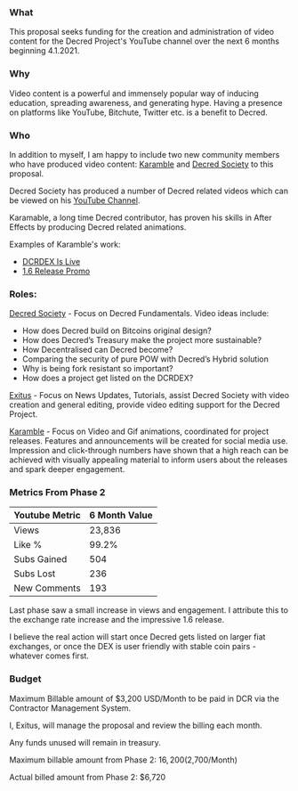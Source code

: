 ### What

This proposal seeks funding for the creation and administration of video content for the Decred Project's YouTube channel over the next 6 months beginning 4.1.2021.

### Why

Video content is a powerful and immensely popular way of inducing education, spreading awareness, and generating hype. Having a presence on platforms like YouTube, Bitchute, Twitter etc. is a benefit to Decred.

### Who

In addition to myself, I am happy to include two new community members who have produced video content: [Karamble](https://twitter.com/karamblez) and [Decred Society](https://twitter.com/DecredSociety) to this proposal.

Decred Society has produced a number of Decred related videos which can be viewed on his [YouTube Channel](https://www.youtube.com/c/DecredSociety/featured).

Karamable, a long time Decred contributor, has proven his skills in After Effects by producing Decred related animations. 

Examples of Karamble's work:

- [DCRDEX Is Live](https://www.youtube.com/watch?v=XwGJyRBjdtM)
- [1.6 Release Promo](https://twitter.com/karamblez/status/1356921573647745024)



### Roles:

[Decred Society](https://twitter.com/DecredSociety) - Focus on Decred Fundamentals. Video ideas include:

- How does De­cred build on Bit­coins ori­gin­al design?
- How does De­cred’s Treas­ury make the pro­ject more sus­tain­able?
- How De­cent­ral­ised can De­cred be­come?
- Com­par­ing the se­cur­ity of pure POW with De­cred’s Hy­brid solu­tion
- Why is be­ing fork res­ist­ant so im­port­ant?
-  How does a pro­ject get lis­ted on the DCR­DEX?

[Exitus](https://twitter.com/exitusdcr) - Focus on News Updates, Tutorials, assist Decred Society with video creation and general editing, provide video editing support for the Decred Project.

[Karamble](https://twitter.com/karamblez) - Focus on Video and Gif animations, coordinated for project releases. Features and announcements will be created for social media use. Impression and click-through numbers have shown that a high reach can be achieved with visually appealing material to inform users about the releases and spark deeper engagement.



### Metrics From Phase 2

| Youtube Metric | 6 Month Value |
|----------------|---------------|
| Views          | 23,836        |
| Like %         | 99.2%         |
| Subs Gained    | 504           |
| Subs Lost      | 236           |
| New Comments   | 193           |

Last phase saw a small increase in views and engagement. I attribute this to the exchange rate increase and the impressive 1.6 release.

I believe the real action will start once Decred gets listed on larger fiat exchanges, or once the DEX is user friendly with stable coin pairs - whatever comes first.

### Budget

Maximum Billable amount of $3,200 USD/Month to be paid in DCR via the Contractor Management System. 

I, Exitus, will manage the proposal and review the billing each month.

Any funds unused will remain in treasury.

Maximum billable amount from Phase 2: $16,200 ($2,700/Month)

Actual billed amount from Phase 2: $6,720
